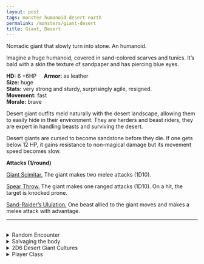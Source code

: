 ```yaml
---
layout: post
tags: monster humanoid desert earth
permalink: /monsters/giant-desert
title: Giant, Desert
---
```


Nomadic giant that slowly turn into stone. An humanoid.

Imagine a huge humanoid, covered in sand-colored scarves and tunics. It’s bald with a skin the texture of sandpaper and has piercing blue eyes.

**HD:** 6 +6HP  &nbsp; &nbsp;  **Armor:** as leather <br>
**Size:** huge <br>
**Stats:** very strong and sturdy, surprisingly agile, resigned. <br>
**Movement:** fast <br>
**Morale:** brave <br>

Desert giant outfits meld naturally with the desert landscape, allowing them to easily hide in their environment. They are herders and beast riders, they are expert in handling beasts and surviving the desert.

Desert giants are cursed to become sandstone before they die. If one gets below 12 HP, it gains resistance to non-magical damage but its movement speed becomes slow.

**Attacks (1/round)**

<ins>Giant Scimitar.</ins> The giant makes two melee attacks (1D10).

<ins>Spear Throw.</ins> The giant makes one ranged attacks (1D10). On a hit, the target is knocked prone.

<ins>Sand-Raider’s Ululation.</ins> One beast allied to the giant moves and makes a melee attack with advantage. 
<br>

---

<br> 

<details markdown="1">
<summary>Random Encounter</summary>
1. **Monster:** 1D6 desert giants & ... (roll 1D4)
  1. nothing.
  1. a desert giant [sand shaman](https://saltygoo.github.io/monsters/shaman).
  1. they are riding giant desert beasts.
  1. roll twice.
1. **Lair:** Giant tents hidden between two dunes. <br>	&nbsp; OR <br>	**Omen:** Powerful ululations echoes, causing small sand-slides.
1. **Spoor:** A very large sand archway over a full well.
1. **Tracks:** A caravan, seeming much closer than it is to people thinking it is human sized.
1. **Trace:** A very large sand archway over a full well.
1. **Trace:** A petrified giant, sunk in the sand.
</details>

<details markdown="1">
<summary>Salvaging the body</summary>

You find the monster's weapons and ... (Roll as many times as the HD of the monster)

1. 1 giant spear (broken).
1. 1 giant spear.
1. 1 giant tent.
1. 1 giant jewelry (valuable).
1. 1 giant whistle.
1. 1 ration of water.

You can also salvage the cursed sand:
<span class="alchemy">**Cursed Sand.** Removes 1D6 wounds, but permanently adds 1D6 bags of sand to the target's inventory.</span>

</details>

<details markdown="1">
<summary>2D6 Desert Giant Cultures</summary>

Combine the result of both tables to get the broad lines of this humanoid culture in this part of the world.

**Cultures**
1. The only ones able to cross the desert.
1. The ones that raised massive herds of sheep where few could. 
1. The ones that are the mercenaries of the local sultan. They are their own special social caste.
1. The ones that have a isolationist kingdom among the dunes.
1. The ones that grow a rare spice.
1. The ones that are nomadic raiders.


**Features**
1. There are only a few left. They desperately try to free their civilization from inevitable petrification.
1. They ride giant flightless birds.
1. Their village are atop mighty Zaratans.
1. They know a special brew with spices that render clairvoyant.
1. They secretly control sandstorms.
1. They own the secret of domesticating brown dragons.
</details>

<details markdown="1">
<summary>Player Class</summary>
Play as a [Sand Cursed](/class/sandcursed)!
</details>

